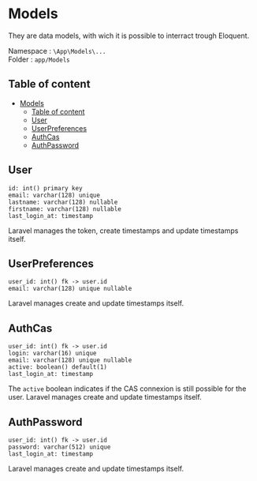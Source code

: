 # Models

They are data models, with wich it is possible to interract trough Eloquent. 

Namespace : `\App\Models\...` <br>
Folder :   `app/Models`

## Table of content

- [Models](#models)
  - [Table of content](#table-of-content)
  - [User](#user)
  - [UserPreferences](#userpreferences)
  - [AuthCas](#authcas)
  - [AuthPassword](#authpassword)

## User
```
id: int() primary key
email: varchar(128) unique
lastname: varchar(128) nullable
firstname: varchar(128) nullable
last_login_at: timestamp
```

Laravel manages the token, create timestamps and update timestamps itself.


## UserPreferences
```
user_id: int() fk -> user.id
email: varchar(128) unique nullable
```
Laravel manages create and update timestamps itself.


## AuthCas
```
user_id: int() fk -> user.id
login: varchar(16) unique
email: varchar(128) unique nullable
active: boolean() default(1)
last_login_at: timestamp
```

The `active` boolean indicates if the CAS connexion is still possible for the user.
Laravel manages create and update timestamps itself.


## AuthPassword
```
user_id: int() fk -> user.id
password: varchar(512) unique
last_login_at: timestamp
```

Laravel manages create and update timestamps itself.